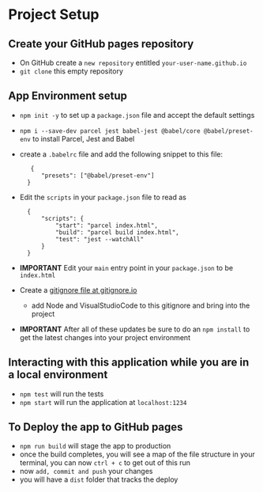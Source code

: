 # Project Setup

## Create your GitHub pages repository

- On GitHub create a `new repository` entitled `your-user-name.github.io`
- `git clone` this empty repository

## App Environment setup

- `npm init -y` to set up a `package.json` file and accept the default settings
- `npm i --save-dev parcel jest babel-jest @babel/core @babel/preset-env` to install Parcel, Jest and Babel
- create a `.babelrc` file and add the following snippet to this file:
  ```
     {
        "presets": ["@babel/preset-env"]
    }
  ```
- Edit the `scripts` in your `package.json` file to read as

  ```
    {
        "scripts": {
            "start": "parcel index.html",
            "build": "parcel build index.html",
            "test": "jest --watchAll"
        }
    }
  ```

- **IMPORTANT** Edit your `main` entry point in your `package.json` to be `index.html`

- Create a [gitignore file at gitignore.io](https://www.toptal.com/developers/gitignore)

  - add Node and VisualStudioCode to this gitignore and bring into the project

- **IMPORTANT** After all of these updates be sure to do an `npm install` to get the latest changes into your project environment

## Interacting with this application while you are in a local environment

- `npm test` will run the tests
- `npm start` will run the application at `localhost:1234`

## To Deploy the app to GitHub pages

- `npm run build` will stage the app to production
- once the build completes, you will see a map of the file structure in your terminal, you can now `ctrl + c` to get out of this run
- now `add, commit and push` your changes
- you will have a `dist` folder that tracks the deploy
